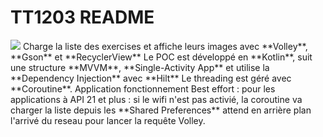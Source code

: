 # TT1203 README

<img src="https://i.imgur.com/qUzDYvg">
Charge la liste des exercises et affiche leurs images avec **Volley**, **Gson** et **RecyclerView**
Le POC est développé en **Kotlin**, suit une structure **MVVM**, **Single-Activity App** et utilise la **Dependency Injection** avec **Hilt**
Le threading est géré avec **Coroutine**.
Application fonctionnement Best effort : pour les applications à API 21 et plus : si le wifi n'est pas activié, la coroutine va charger la liste depuis les **Shared Preferences** attend en arrière plan l'arrivé du reseau pour lancer la requête Volley.